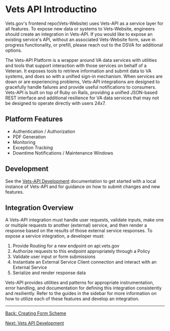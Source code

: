 # Vets API Introductino

Vets.gov's frontend repo(Vets-Website) uses Vets-API as a service layer for all features. To expose new data or systems to Vets-Website, engineers should create an integration in Vets-API. If you would like to expose an existing service's API, without an associated Vets-Website form, save in progress functionality, or prefill, please reach out to the DSVA for additional options.

The Vets-API Platform is a wrapper around VA data services with utilities and tools that support interaction with those services on behalf of a Veteran. It exposes tools to retrieve information and submit data to VA systems, and does so with a unified sign-in mechanism. When services are down or are experiencing problems, Vets-API integrations are designed to gracefully handle failures and provide useful notifications to consumers. Vets-API is built on top of Ruby on Rails, providing a unified JSON-based REST interface and additional resilience for VA data services that may not be designed to operate directly with users 24x7.

## Platform Features

* Authentication / Authorization
* PDF Generation
* Monitoring
* Exception Tracking
* Downtime Notifications / Maintenance Windows

## Development

See the [Vets-API Development](development.md) documentation to get started with
a local instance of Vets-API and for guidance on how to submit changes and new features.

## Integration Overview

A Vets-API integration must handle user requests, validate inputs, make one or multiple requests to another (external) service, and then render a response based on the results of those external service responses. To expose a service integration, a developer must:

1. Provide Routing for a new endpoint on api.vets.gov
2. Authorize requests to this endpoint appropriately through a Policy
3. Validate user input or form submissions
3. Instantiate an External Service Client connection and interact with an External Service
4. Serialize and render response data

Vets-API provides utilities and patterns for appropriate instrumentation, error handling, and documentation for defining this integration consistently and resiliently. Refer to the guides in the sidebar for more information on how to utilize each of these features and develop  an integration.

<hr>

[Back: Creating Form Scheme](../../creating-form-schema.md)

[Next: Vets API Development](development.md)
